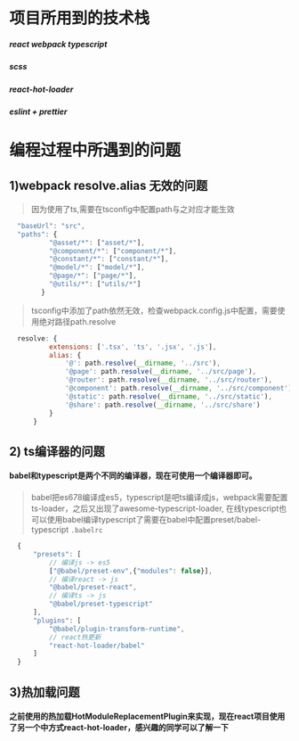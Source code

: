 # 项目所用到的技术栈
##### react webpack typescript
##### scss
##### react-hot-loader
##### eslint + prettier



# 编程过程中所遇到的问题
## 1)webpack resolve.alias 无效的问题
> 因为使用了ts,需要在tsconfig中配置path与之对应才能生效
```javascript
  "baseUrl": "src",
  "paths": {
          "@asset/*": ["asset/*"],
          "@component/*": ["component/*"],
          "@constant/*": ["constant/*"],
          "@model/*": ["model/*"],
          "@page/*": ["page/*"],
          "@utils/*": ["utils/*"]
        }
```
> tsconfig中添加了path依然无效，检查webpack.config.js中配置，需要使用绝对路径path.resolve
```javascript
  resolve: {
          extensions: ['.tsx', 'ts', '.jsx', '.js'],
          alias: {
              '@': path.resolve(__dirname, '../src'),
              '@page': path.resolve(__dirname, '../src/page'),
              '@router': path.resolve(__dirname, '../src/router'),
              '@component': path.resolve(__dirname, '../src/component'),
              '@static': path.resolve(__dirname, '../src/static'),
              '@share': path.resolve(__dirname, '../src/share')
          }
      }
```

## 2) ts编译器的问题
#### babel和typescript是两个不同的编译器，现在可使用一个编译器即可。
>babel把es678编译成es5，typescript是吧ts编译成js，webpack需要配置ts-loader，之后又出现了awesome-typescript-loader, 在线typescript也可以使用babel编译typescript了需要在babel中配置preset/babel-typescript
`.babelrc`
```javascript
  {
      "presets": [
          // 编译js -> es5
          ["@babel/preset-env",{"modules": false}],
          // 编译react -> js
          "@babel/preset-react",
          // 编译ts -> js
          "@babel/preset-typescript"
      ],
      "plugins": [
          "@babel/plugin-transform-runtime",
          // react热更新
          "react-hot-loader/babel"
      ]
  }
```

## 3)热加载问题
#### 之前使用的热加载HotModuleReplacementPlugin来实现，现在react项目使用了另一个中方式react-hot-loader，感兴趣的同学可以了解一下

